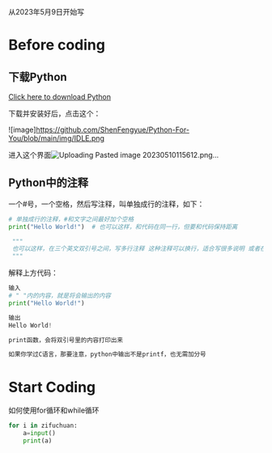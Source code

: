 从2023年5月9日开始写

# Before coding

## 下载Python

[Click here to download Python](https://www.python.org/downloads/)

下载并安装好后，点击这个：


![image]https://github.com/ShenFengyue/Python-For-You/blob/main/img/IDLE.png

进入这个界面![Uploading Pasted image 20230510115612.png…]()

## Python中的注释

一个#号，一个空格，然后写注释，叫单独成行的注释，如下：
```python
# 单独成行的注释，#和文字之间最好加个空格 
print("Hello World!")  # 也可以这样，和代码在同一行，但要和代码保持距离

 """ 
 也可以这样，在三个英文双引号之间，写多行注释 这种注释可以换行，适合写很多说明 或者在代码中发表长篇演讲 
 """
```



解释上方代码：
```python
输入 
# " "内的内容，就是将会输出的内容 
print("Hello World!") 

输出 
Hello World!

print函数，会将双引号里的内容打印出来

如果你学过C语言，那要注意，python中输出不是printf，也无需加分号
```




# Start Coding

如何使用for循环和while循环
```python
for i in zifuchuan:
	a=input() 
	print(a)
```


